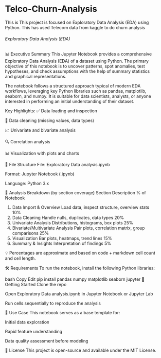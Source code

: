 # Telco-Churn-Analysis
This is This project is focused on Exploratory Data Analysis (EDA) using Python.  This has used Telecom data from kaggle to do churn analysis

###### Exploratory Data Analysis (EDA)
📊 Executive Summary
This Jupyter Notebook provides a comprehensive Exploratory Data Analysis (EDA) of a dataset using Python. The primary objective of this notebook is to uncover patterns, spot anomalies, test hypotheses, and check assumptions with the help of summary statistics and graphical representations.

The notebook follows a structured approach typical of modern EDA workflows, leveraging key Python libraries such as pandas, matplotlib, seaborn, and numpy. It is suitable for data scientists, analysts, or anyone interested in performing an initial understanding of their dataset.

Key Highlights:
✅ Data loading and inspection

🧼 Data cleaning (missing values, data types)

📈 Univariate and bivariate analysis

🔍 Correlation analysis

📊 Visualization with plots and charts

📂 File Structure
File: Exploratory Data analysis.ipynb

Format: Jupyter Notebook (.ipynb)

Language: Python 3.x

🧮 Analysis Breakdown (by section coverage)
Section	Description	% of Notebook
1. Data Import & Overview	Load data, inspect structure, overview stats	10%
2. Data Cleaning	Handle nulls, duplicates, data types	20%
3. Univariate Analysis	Distributions, histograms, box plots	25%
4. Bivariate/Multivariate Analysis	Pair plots, correlation matrix, group comparisons	25%
5. Visualization	Bar plots, heatmaps, trend lines	15%
6. Summary & Insights	Interpretation of findings	5%

💡 Percentages are approximate and based on code + markdown cell count and cell length.

🛠️ Requirements
To run the notebook, install the following Python libraries:

bash
Copy
Edit
pip install pandas numpy matplotlib seaborn jupyter
🚀 Getting Started
Clone the repo

Open Exploratory Data analysis.ipynb in Jupyter Notebook or Jupyter Lab

Run cells sequentially to reproduce the analysis

📌 Use Case
This notebook serves as a base template for:

Initial data exploration

Rapid feature understanding

Data quality assessment before modeling

📄 License
This project is open-source and available under the MIT License.
